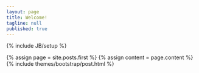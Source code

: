```yaml
---
layout: page
title: Welcome!
tagline: null
published: true
---
```


{% include JB/setup %}

<div>
{% assign page = site.posts.first %}
{% assign content = page.content %}
{% include themes/bootstrap/post.html %}
</div>
